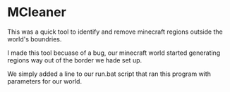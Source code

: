 MCleaner
========

This was a quick tool to identify and 
remove minecraft regions outside the world's boundries.

I made this tool becuase of a bug, our minecraft world 
started generating regions way out of the border we hade set up.

We simply added a line to our run.bat script that ran this program with parameters for our world.